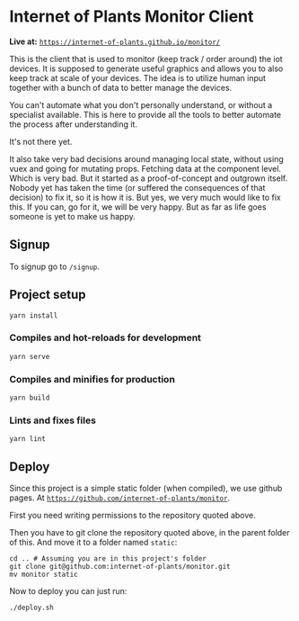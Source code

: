 # Internet of Plants Monitor Client

**Live at:** [`https://internet-of-plants.github.io/monitor/`](https://internet-of-plants.github.io/monitor/)

This is the client that is used to monitor (keep track / order around) the iot devices. It is supposed to generate useful graphics and allows you to also keep track at scale of your devices. The idea is to utilize human input together with a bunch of data to better manage the devices.

You can't automate what you don't personally understand, or without a specialist available. This is here to provide all the tools to better automate the process after understanding it.

It's not there yet.

It also take very bad decisions around managing local state, without using vuex and going for mutating props. Fetching data at the component level. Which is very bad. But it started as a proof-of-concept and outgrown itself. Nobody yet has taken the time (or suffered the consequences of that decision) to fix it, so it is how it is. But yes, we very much would like to fix this. If you can, go for it, we will be very happy. But as far as life goes someone is yet to make us happy.

## Signup

To signup go to `/signup`.

## Project setup
```
yarn install
```

### Compiles and hot-reloads for development
```
yarn serve
```

### Compiles and minifies for production
```
yarn build
```

### Lints and fixes files
```
yarn lint
```
## Deploy

Since this project is a simple static folder (when compiled), we use github pages. At [`https://github.com/internet-of-plants/monitor`](https://github.com/internet-of-plants/monitor/).

First you need writing permissions to the repository quoted above.

Then you have to git clone the repository quoted above, in the parent folder of this. And move it to a folder named `static`:

```
cd .. # Assuming you are in this project's folder
git clone git@github.com:internet-of-plants/monitor.git
mv monitor static
```

Now to deploy you can just run:

`./deploy.sh`